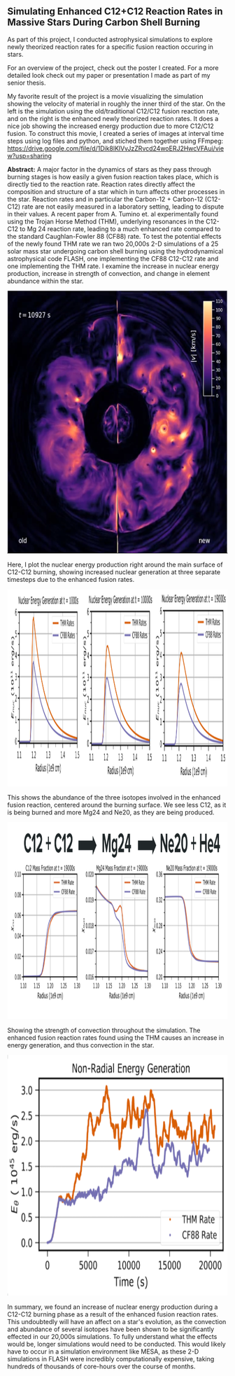 ## Simulating Enhanced C12+C12 Reaction Rates in Massive Stars During Carbon Shell Burning

As part of this project, I conducted astrophysical simulations to explore newly theorized reaction rates for a specific fusion reaction occuring in stars. 

For an overview of the project, check out the poster I created. For a more detailed look check out my paper or presentation I made as part of my senior thesis.

My favorite result of the project is a movie visualizing the simulation showing the velocity of material in roughly the inner third of the star. On the left is the simulation using the old/traditional C12/C12 fusion reaction rate, and on the right is the enhanced newly theorized reaction rates. It does a nice job showing the increased energy production due to more C12/C12 fusion. To construct this movie, I created a series of images at interval time steps using log files and python, and stiched them together using FFmpeg: https://drive.google.com/file/d/1Dik8lKlVvJzZRvcd24woERJ2HwcVFAui/view?usp=sharing

**Abstract:**
A major factor in the dynamics of stars as they pass through burning stages is how easily a given fusion reaction takes place, which is directly tied to the reaction rate. Reaction rates directly affect the composition and structure of a star which in turn affects other processes in the star. Reaction rates and in particular the Carbon-12 + Carbon-12 (C12-C12) rate are not easily measured in a laboratory setting, leading to dispute in their values. A recent paper from A. Tumino et. al experimentally found using the Trojan Horse Method (THM), underlying resonances in the C12-C12 to Mg 24 reaction rate, leading to a much enhanced rate compared to the standard Caughlan-Fowler 88 (CF88) rate. To test the potential effects of the newly found THM rate we ran two 20,000s 2-D simulations of a 25 solar mass star undergoing carbon shell burning using the hydrodynamical astrophysical code FLASH, one implementing the CF88 C12-C12 rate and one implementing the THM rate. I examine the increase in nuclear energy production, increase in strength of convection, and change in element abundance within the star.



<p align="center">
<img src="https://github.com/bundasma/matthew_bundas_portfolio/blob/main/Astrophysical_Sim_Research/README_images/sim_screenshot.PNG?raw=true" width="600" height="600">
</p>


Here, I plot the nuclear energy production right around the main surface of C12-C12 burning, showing increased nuclear generation at three separate timesteps due to the enhanced fusion rates.

<p align="center">
<img src="https://github.com/bundasma/matthew_bundas_portfolio/blob/main/Astrophysical_Sim_Research/README_images/nuc_gen.PNG?raw=true" width="1000" height="450">
</p>

This shows the abundance of the three isotopes involved in the enhanced fusion reaction, centered around the burning surface. We see less C12, as it is being burned and more Mg24 and Ne20, as they are being produced.

<p align="center">
<img src="https://github.com/bundasma/matthew_bundas_portfolio/blob/main/Astrophysical_Sim_Research/README_images/fusion_eq.PNG?raw=true" width="1000" height="450">
</p>

Showing the strength of convection throughout the simulation. The enhanced fusion reaction rates found using the THM causes an increase in energy generation, and thus convection in the star.

<p align="center">
<img src="https://github.com/bundasma/matthew_bundas_portfolio/blob/main/Astrophysical_Sim_Research/README_images/convection.PNG?raw=true" width="800" height="550">
</p>

In summary, we found an increase of nuclear energy production during a C12-C12 burning phase as a result of the enhanced fusion reaction rates. This undoubtedly will have an affect on a star's evolution, as the convection and abundance of several isotopes have been shown to be significantly effected in our 20,000s simulations. To fully understand what the effects would be, longer simulations would need to be conducted. This would likely have to occur in a simulation environment like MESA, as these 2-D simulations in FLASH were incredibly computationally expensive, taking hundreds of thousands of core-hours over the course of months. 






